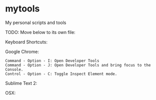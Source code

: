 mytools
=======

My personal scripts and tools

TODO: Move below to its own file:

Keyboard Shortcuts:

Google Chrome:
```
Command - Option - I: Open Developer Tools
Command - Option - J: Open Developer Tools and bring focus to the Console.
Control - Option - C: Toggle Inspect Element mode.
```

Sublime Text 2:



OSX:
